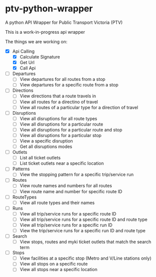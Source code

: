# ptv-python-wrapper
A python API Wrapper for Public Transport Victoria (PTV)

This is a work-in-progress api wrapper

The things we are working on:
- [x] Api Calling
    - [x] Calculate Signature
    - [x] Get Url
    - [x] Call Api
- [ ] Departures
    - [ ] View departures for all routes from a stop
    - [ ] View departures for a specific route from a stop
- [ ] Directions
    - [ ] View directions that a route travels in
    - [ ] View all routes for a directino of travel
    - [ ] View all routes of a particular type for a direction of travel
- [ ] Disruptions
    - [ ] View all disruptions for all route types
    - [ ] View all disruptions for a particular route
    - [ ] View all disruptions for a particular route and stop
    - [ ] View all disruptions for a particular stop
    - [ ] View a specific disruption
    - [ ] Get all disruptions modes
- [ ] Outlets
    - [ ] List all ticket outlets
    - [ ] List ticket outlets near a specific location
- [ ] Patterns
    - [ ] View the stopping pattern for a specific trip/service run
- [ ] Routes
    - [ ] View route names and numbers for all routes
    - [ ] View route name and number for specific route ID
- [ ] RouteTypes
    - [ ] View all route types and their names
- [ ] Runs
    - [ ] View all trip/service runs for a specific route ID
    - [ ] View all trip/service runs for a specific route ID and route type
    - [ ] View all trip/service runs for a specific run ID
    - [ ] View the trip/service runs for a specific run ID and route type
- [ ] Search
    - [ ] View stops, routes and myki ticket outlets that match the search term
- [ ] Stops
    - [ ] View facilities at a specific stop (Metro and V/Line stations only)
    - [ ] View all stops on a specific route
    - [ ] View all stops near a specific location